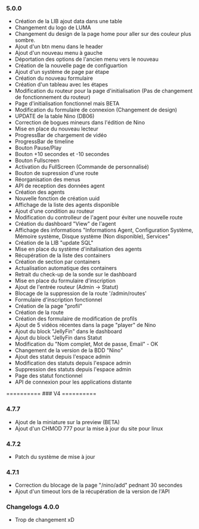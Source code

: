 ### 5.0.0
- Création de la LIB ajout data dans une table
- Changement du logo de LUMA
- Changement du design de la page home pour aller sur des couleur plus sombre.
- Ajout d'un btn menu dans le header
- Ajout d'un nouveau menu à gauche
- Déportation des options de l'ancien menu vers le nouveau
- Création de la nouvelle page de configuartion
- Ajout d'un système de page par étape
- Création du nouveau formulaire
- Création d'un tableau avec les étapes
- Modification du routeur pour la page d'initialisation (Pas de changement de fonctionnement du routeur)
- Page d'initialisation fonctionnel mais BETA
- Modification du formulaire de connexion (Changement de design)
- UPDATE de la table Nino (DB06)
- Correction de bogues mineurs dans l'édition de Nino
- Mise en place du nouveau lecteur
- ProgressBar de chargement de vidéo
- ProgressBar de timeline
- Bouton Pause/Play
- Bouton +10 secondes et -10 secondes
- Bouton Fullscreen
- Activation du FullScreen (Commande de personnalisé)
- Bouton de supression d'une route
- Réorganisation des menus
- API de reception des données agent
- Création des agents
- Nouvelle fonction de création uuid
- Affichage de la liste des agents disponible
- Ajout d'une condition au routeur
- Modification du controlleur de l'agent pour éviter une nouvelle route
- Création du dashboard "View" de l'agent
- Affichage des informations "Informations Agent, Configuration Système, Mémoire système, Disque système (Non disponible), Services"
- Création de la LIB "update SQL"
- Mise en place du système d'initalisation des agents
- Récupération de la liste des containers
- Création de section par containers
- Actualisation automatique des containers
- Retrait du check-up de la sonde sur le dashboard
- Mise en place du formulaire d'inscription
- Ajout de l'entrée routeur (Admin -> Statut)
- Blocage de la suppression de la route '/admin/routes'
- Formulaire d'inscription fonctionnel
- Création de la page "profil"
- Création de la route
- Création des formulaire de modification de profils
- Ajout de 5 vidéos récentes dans la page "player" de Nino
- Ajout du block "JellyFin" dans le dashboard
- Ajout du block "JellyFin dans Statut
- Modification du "Nom complet, Mot de passe, Email" - OK
- Changement de la version de la BDD "Nino"
- Ajout des statut depuis l'espace admin
- Modification des statuts depuis l'espace admin
- Suppression des statuts depuis l'espace admin
- Page des statut fonctionnel
- API de connexion pour les applications distante

========== ### V4  ==========

### 4.7.7
- Ajout de la miniature sur la preview (BETA)
- Ajout d'un CHMOD 777 pour la mise à jour du site pour linux

### 4.7.2
- Patch du système de mise à jour

### 4.7.1
- Correction du blocage de la page "/nino/add" pednant 30 secondes
- Ajout d'un timeout lors de la récupération de la version de l'API


### Changelogs 4.0.0

- Trop de changement xD









